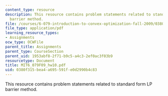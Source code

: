 ```yaml
---
content_type: resource
description: This resource contains problem statements related to standard form LP
  barrier method.
file: /courses/6-079-introduction-to-convex-optimization-fall-2009/0380f315bea4a695591fe0d2990b4c83_MIT6_079F09_hw10.pdf
file_type: application/pdf
learning_resource_types:
- Assignments
ocw_type: OCWFile
parent_title: Assignments
parent_type: CourseSection
parent_uid: 1953abf8-2f71-b9c5-a4c3-2ef0ac3f03b9
resourcetype: Document
title: MIT6_079F09_hw10.pdf
uid: 0380f315-bea4-a695-591f-e0d2990b4c83
---
```

This resource contains problem statements related to standard form LP barrier method.

